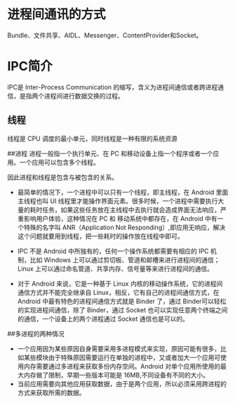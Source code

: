 # 进程间通讯的方式
Bundle、文件共享、AIDL、Messenger、ContentProvider和Socket。

# IPC简介
IPC是 Inter-Process Communication 的缩写，含义为进程间通信或者跨进程通信，是指两个进程间进行数据交换的过程。

## 线程
线程是 CPU 调度的最小单元，同时线程是一种有限的系统资源

##进程
进程一般指一个执行单元、在 PC 和移动设备上指一个程序或者一个应用。一个应用可以包含多个线程。

因此进程和线程是包含与被包含的关系。

* 最简单的情况下，一个进程中可以只有一个线程，即主线程，在 Android 里面主线程也叫 UI 线程里才能操作界面元素。很多时候，一个进程中需要执行大量的耗时任务，如果这些任务放在主线程中去执行就会造成界面无法响应，严重影响用户体验，这种情况在 PC 和 移动系统中都存在，在 Android 中有一个特殊的名字叫 ANR（Application Not Responding）,即应用无响应，解决这个问题就要用到线程，把一些耗时的操作放在线程中即可。

* IPC 不是 Android 中所独有的，任何一个操作系统都需要有相应的 IPC 机制，比如 Windows 上可以通过剪切板、管道和邮槽来进行进程间的通信；Linux 上可以通过命名管道、共享内存、信号量等来进行进程间的通信。

* 对于 Android 来说，它是一种基于 Linux 内核的移动操作系统，它的进程间通信方式并不能完全继承自 Linux，相反，它有自己的进程间通信方式，在 Android 中最有特色的进程间通信方式就是 Binder 了，通过 Binder可以轻松的实现进程间通信，除了 Binder，通过 Socket 也可以实现任意两个终端之间的通信，一个设备上的两个进程通过 Socket 通信也是可以的。

##多进程的两种情况
* 一个应用因为某些原因自身需要采用多进程模式来实现，原因可能有很多，比如某些模块由于特殊原因需要运行在单独的进程中，又或者加大一个应用可使用内存需要通过多进程来获取多份内存空间。Android 对单个应用所使用的最大内存做了限制，早期一些版本可能是 16MB,不同设备有不同的大小。
* 当前应用需要向其他应用获取数据，由于是两个应用，所以必须采用跨进程的方式来获取所需的数据。

